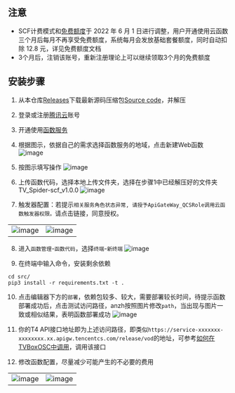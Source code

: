 ## 注意
- SCF计费模式和[免费额度](https://cloud.tencent.com/document/product/583/12282)于 2022 年 6 月 1 日进行调整，用户开通使用云函数三个月后每月不再享受免费额度，系统每月会发放基础套餐额度，同时自动扣除 12.8 元，详见免费额度文档
- 3个月后，注销该账号，重新注册理论上可以继续领取3个月的免费额度
## 安装步骤
1. 从本仓库[Releases](https://github.com/sec-an/TV_Spider/releases)下载最新源码压缩包[Source code](https://github.com/sec-an/TV_Spider/archive/refs/tags/scf_v1.0.0.zip)，并解压
2. 登录或注册[腾讯云](https://cloud.tencent.com/)账号
3. 开通使用[函数服务](https://console.cloud.tencent.com/scf/list)
4. 根据图示，依据自己的需求选择函数服务的地域，点击新建Web函数
![image](https://user-images.githubusercontent.com/23151539/187013972-88c0ae6f-8b1d-43c0-b989-cbc804b3f460.png)

5. 按图示填写操作
![image](https://user-images.githubusercontent.com/23151539/187014068-367db310-982d-439b-af17-7cd32a995a38.png)

6. 上传函数代码，选择本地上传文件夹，选择在步骤1中已经解压好的文件夹TV_Spider-scf_v1.0.0
![image](https://user-images.githubusercontent.com/23151539/187014730-e4d6d6b6-61d6-4fb3-b533-1deea45096de.png)

7. 触发器配置：若提示`相关服务角色状态异常, 请授予ApiGateWay_QCSRole调用云函数触发器权限。`请点击链接，同意授权。

|||
| :----: | :----: |
|![image](https://user-images.githubusercontent.com/23151539/187014258-7be6a5c2-d0dd-4439-aef4-385e1f2d62dc.png)|![image](https://user-images.githubusercontent.com/23151539/187014231-4d39ee0a-4d54-4113-9e53-6f7e1bbb64ed.png)|

8. 进入`函数管理`-`函数代码`，选择`终端`-`新终端`
![image](https://user-images.githubusercontent.com/23151539/187014863-1bf85d94-a987-4033-85cf-4db67d567f4b.png)

9. 在终端中输入命令，安装剩余依赖

```
cd src/
pip3 install -r requirements.txt -t .
```

10. 点击编辑器下方的`部署`，依赖包较多、较大，需要部署较长时间，待提示函数部署成功后，点击测试访问路径，anzh按照图片修改`path`，当出现与图片一致或相似结果，表明函数部署成功
![image](https://user-images.githubusercontent.com/23151539/187015254-caef54ab-9187-437a-a04c-1028f9d1161e.png)


11. 你的T4 API接口地址即为上述访问路径，即类似`https://service-xxxxxxx-xxxxxxxx.xx.apigw.tencentcs.com/release/vod`的地址，可参考[如何在TVBoxOSC中调用](https://github.com/sec-an/TV_Spider/wiki/%E5%A6%82%E4%BD%95%E5%9C%A8TVBoxOSC%E4%B8%AD%E8%B0%83%E7%94%A8)，调用该接口

12. 修改函数配置，尽量减少可能产生的不必要的费用

|||
| :----: | :----: |
|![image](https://user-images.githubusercontent.com/23151539/187015391-949dd430-9bd1-4c7c-990d-5c068f19ab15.png)|![image](https://user-images.githubusercontent.com/23151539/187015463-e0c69dfa-4413-4861-960a-0d80e98a89d1.png)|